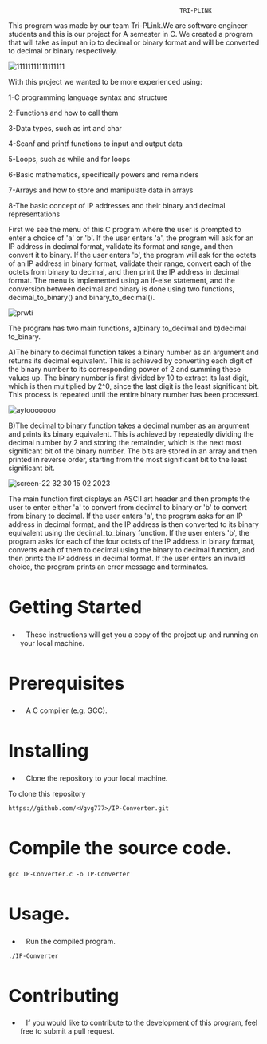                                                     TRI-PLINK

This program was made by our team Tri-PLink.We are software engineer students and this is our project for A semester in C.
We created a program that will take as input an ip to decimal or binary format and will be converted to decimal or binary
respectively.

![11111111111111111](https://user-images.githubusercontent.com/116835400/219124008-fce343ae-0727-42d7-91b5-c04487961b19.png)




With this project we wanted to be more experienced using:

1-C programming language syntax and structure

2-Functions and how to call them

3-Data types, such as int and char

4-Scanf and printf functions to input and output data

5-Loops, such as while and for loops

6-Basic mathematics, specifically powers and remainders

7-Arrays and how to store and manipulate data in arrays

8-The basic concept of IP addresses and their binary and decimal representations

First we see the menu of this C program where the user is prompted to enter a choice of 'a' or 'b'. If the user enters 'a', the program will ask for an IP address in decimal format, validate its format and range, and then convert it to binary. If the user enters 'b', the program will ask for the octets of an IP address in binary format, validate their range, convert each of the octets from binary to decimal, and then print the IP address in decimal format. The menu is implemented using an if-else statement, and the conversion between decimal and binary is done using two functions, decimal_to_binary() and binary_to_decimal().


![prwti](https://user-images.githubusercontent.com/116835400/219124202-1877a3af-c9de-47a9-b8a1-07b4014c04a6.png)




The program has two main functions, a)binary to_decimal and b)decimal to_binary.

A)The binary to decimal function takes a binary number as an argument and returns its decimal equivalent. This is achieved by converting each digit of the binary number to its corresponding power of 2 and summing these values up. The binary number is first divided by 10 to extract its last digit, which is then multiplied by 2^0, since the last digit is the least significant bit. This process is repeated until the entire binary number has been processed.


![aytooooooo](https://user-images.githubusercontent.com/116835400/219147191-6eabdd79-9314-42dd-90fb-0106a545d6a8.png)



B)The decimal to binary function takes a decimal number as an argument and prints its binary equivalent. This is achieved by repeatedly dividing the decimal number by 2 and storing the remainder, which is the next most significant bit of the binary number. The bits are stored in an array and then printed in reverse order, starting from the most significant bit to the least significant bit.


![screen-22 32 30 15 02 2023](https://user-images.githubusercontent.com/116835400/219147788-ba21d09e-38c9-46c9-b0f8-586056093afb.png)




The main function first displays an ASCII art header and then prompts the user to enter either 'a' to convert from decimal to binary or 'b' to convert from binary to decimal. If the user enters 'a', the program asks for an IP address in decimal format, and the IP address is then converted to its binary equivalent using the decimal_to_binary function. If the user enters 'b', the program asks for each of the four octets of the IP address in binary format, converts each of them to decimal using the binary to decimal function, and then prints the IP address in decimal format. If the user enters an invalid choice, the program prints an error message and terminates.


<h1 style="font-size:36px">Getting Started</h1>

- &nbsp;&nbsp;&nbsp;These instructions will get you a copy of the project up and running on your local machine.

<h1 style="font-size:36px">Prerequisites</h2>

- &nbsp;&nbsp;&nbsp;A C compiler (e.g. GCC).


<h1 style="font-size:36px">Installing</h3>

- &nbsp;&nbsp;&nbsp;Clone the repository to your local machine.

To clone this repository

```
https://github.com/<Vgvg777>/IP-Converter.git
```

<h1 style="font-size:36px">Compile the source code.</h4>

```
gcc IP-Converter.c -o IP-Converter
```

<h1 style="font-size:36px">Usage.</h5>

- &nbsp;&nbsp;&nbsp;Run the compiled program.

```
./IP-Converter
```

<h1 style="font-size:36px">Contributing</h5>

- &nbsp;&nbsp;&nbsp;If you would like to contribute to the development of this program, feel free to submit a pull request.



